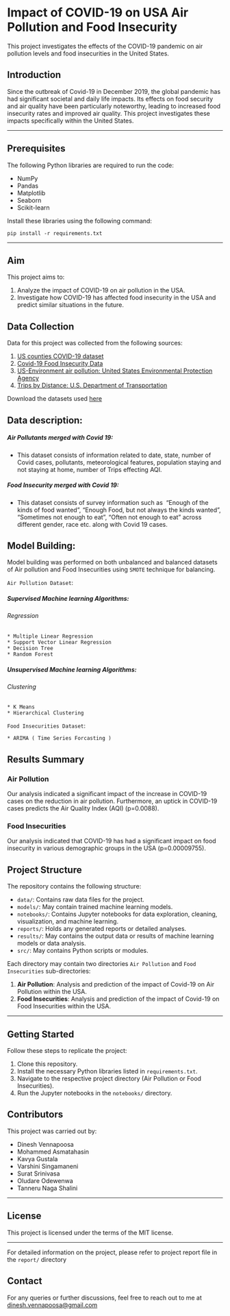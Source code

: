 # Impact of COVID-19 on USA Air Pollution and Food Insecurity

This project investigates the effects of the COVID-19 pandemic on air pollution levels and food insecurities in the United States. 


## Introduction

Since the outbreak of Covid-19 in December 2019, the global pandemic has had significant societal and daily life impacts. Its effects on food security and air quality have been particularly noteworthy, leading to increased food insecurity rates and improved air quality. This project investigates these impacts specifically within the United States.

---

## Prerequisites

The following Python libraries are required to run the code:
* NumPy
* Pandas
* Matplotlib
* Seaborn
* Scikit-learn

Install these libraries using the following command:
```
pip install -r requirements.txt
```

---

## Aim

This project aims to:

1. Analyze the impact of COVID-19 on air pollution in the USA.
2. Investigate how COVID-19 has affected food insecurity in the USA and predict similar situations in the future.

## Data Collection

Data for this project was collected from the following sources:

1. [US counties COVID-19 dataset](https://github.com/nytimes/covid-19-data/tree/master/live)
2. [Covid-19 Food Insecurity Data](https://www.kaggle.com/datasets/jackogozaly/pulse-survey-food-insecurity-data?resource=download)
3. [US-Environment air pollution: United States Environmental Protection Agency](https://aqs.epa.gov/aqsweb/airdata/download_files.html)
4. [Trips by Distance: U.S. Department of Transportation](https://data.bts.gov/Research-and-Statistics/Trips-by-Distance/w96p-f2qv)

Download the datasets used [here](https://drive.google.com/file/d/1oo0rM7vc0oKXfJ4ACQOGy6xXMQVc_TOP/view?usp=share_link)

## Data description:
##### Air Pollutants merged with Covid 19: 

* This dataset consists of information related to date, state, number of Covid cases, pollutants, meteorological features, population staying and not staying at home, number of Trips effecting AQI.

##### Food Insecurity merged with Covid 19:

* This dataset consists of survey information such as  “Enough of the kinds of food wanted”, “Enough Food, but not always the kinds wanted”, “Sometimes not enough to eat”, “Often not enough to eat” across different gender, race etc. along with Covid 19 cases.

## Model Building:
Model building was performed on both unbalanced and balanced datasets of Air pollution and Food Insecurities using `SMOTE` technique for balancing.

`Air Pollution Dataset`:

##### Supervised Machine learning Algorithms:
###### Regression
    * Multiple Linear Regression
    * Support Vector Linear Regression
    * Decision Tree
    * Random Forest

##### Unsupervised Machine learning Algorithms:
###### Clustering
    * K Means
    * Hierarchical Clustering
    
`Food Insecurities Dataset`:

    * ARIMA ( Time Series Forcasting )


## Results Summary

### Air Pollution

Our analysis indicated a significant impact of the increase in COVID-19 cases on the reduction in air pollution. Furthermore, an uptick in COVID-19 cases predicts the Air Quality Index (AQI) (p=0.0088).

### Food Insecurities

Our analysis indicated that COVID-19 has had a significant impact on food insecurity in various demographic groups in the USA (p=0.00009755).


## Project Structure

The repository contains the following structure:

* `data/`: Contains raw data files for the project.
* `models/`: May contain trained machine learning models.
* `notebooks/`: Contains Jupyter notebooks for data exploration, cleaning, visualization, and machine learning.
* `reports/`: Holds any generated reports or detailed analyses.
* `results/`: May contains the output data or results of machine learning models or data analysis.
* `src/`: May contains Python scripts or modules.


Each directory may contain two directories `Air Pollution` and `Food Insecurities` sub-directories:

1. **Air Pollution**: Analysis and prediction of the impact of Covid-19 on Air Pollution within the USA.
2. **Food Insecurities**: Analysis and prediction of the impact of Covid-19 on Food Insecurities within the USA.

---


## Getting Started

Follow these steps to replicate the project:

1. Clone this repository.
2. Install the necessary Python libraries listed in `requirements.txt`.
3. Navigate to the respective project directory (Air Pollution or Food Insecurities).
4. Run the Jupyter notebooks in the `notebooks/` directory.

## Contributors

This project was carried out by:

- Dinesh Vennapoosa
- Mohammed Asmatahasin
- Kavya Gustala
- Varshini Singamaneni
- Surat Srinivasa 
- Oludare Odewenwa
- Tanneru Naga Shalini 

---

## License

This project is licensed under the terms of the MIT license.

---

For detailed information on the project, please refer to project report file in the `report/` directory


## Contact

For any queries or further discussions, feel free to reach out to me at [dinesh.vennapoosa@gmail.com](mailto:dinesh.vennapoosa@gmail.com)

